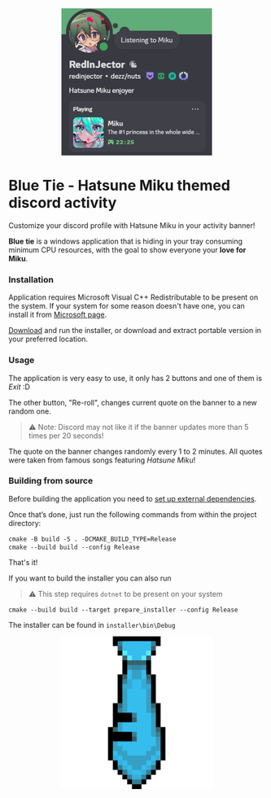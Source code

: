 <div align="center">
<img width="296" alt="header image" src="assets/preview.png">
</div>

# Blue Tie - Hatsune Miku themed discord activity

Customize your discord profile with Hatsune Miku in your activity banner!

**Blue tie** is a windows application that is hiding in your tray consuming minimum CPU resources, with the goal to show
everyone
your **love for Miku**.

### Installation

Application requires Microsoft Visual C++ Redistributable to be present on the system. If your system for some reason doesn't have one, you can install it from [Microsoft page](https://learn.microsoft.com/en-us/cpp/windows/latest-supported-vc-redist?view=msvc-170#latest-microsoft-visual-c-redistributable-version). 

[Download](https://github.com/redinjector/blue-tie/releases) and run the installer, or download and extract portable
version in your preferred location.

### Usage

The application is very easy to use,
it only has 2 buttons and one of them is *Exit* :D

The other button, "Re-roll", changes current quote on the banner to
a new random one.

> ⚠️ Note: Discord may not like it if the banner updates more than 5 times per 20 seconds!

The quote on the banner changes randomly every 1 to 2 minutes. All quotes were taken from famous songs featuring
*Hatsune Miku*!

### Building from source

Before building the application you need to [set up external dependencies](external/README.md).

Once that’s done, just run the following commands from within the project directory:

```
cmake -B build -S . -DCMAKE_BUILD_TYPE=Release
cmake --build build --config Release
```

That's it!

If you want to build the installer you can also run
> ⚠️ This step requires `dotnet` to be present on your system
```
cmake --build build --target prepare_installer --config Release
```
The installer can be found in `installer\bin\Debug`

<div align="center">
<img width="300" alt="header image" src="assets/tie.png">
</div>
